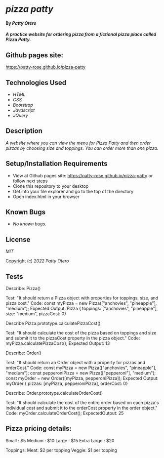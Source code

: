 # _pizza patty_

#### By _**Patty Otero**_

#### _A practice website for ordering pizza from a fictional pizza place called Pizza Patty._

## Github pages site: 
https://patty-rose.github.io/pizza-patty
## Technologies Used

* _HTML_
* _CSS_
* _Bootstrap_
* _Javascript_
* _JQuery_

## Description

_A website where you can view the menu for Pizza Patty and then order pizzas by choosing size and toppings. You can order more than one pizza._

## Setup/Installation Requirements

* View at Github pages site: https://patty-rose.github.io/pizza-patty or follow next steps
* Clone this repository to your desktop
* Get into your file explorer and go to the top of the directory
* Open index.html in your browser

## Known Bugs

* _No known bugs._

## License

_MIT_

Copyright (c) _2022_ _Patty Otero_

## Tests
Describe: Pizza()

Test: "It should return a Pizza object with properties for toppings, size, and pizza cost."
Code: const myPizza = new Pizza(["anchovies", "pineapple"], "medium");
Expected Output: Pizza { toppings: ["anchovies", "pineapple"], size: "medium", pizzaCost: 0}

Describe Pizza.prototype.calculatePizzaCost()

Test: "It should calculate the cost of the pizza based on toppings and size and submit it to the pizzaCost property in the pizza object."
Code: myPizza.calculatePizzaCost();
Expected Output: 13

Describe: Order()

Test: "It should return an Order object with a property for pizzas and orderCost."
Code: const myPizza = new Pizza(["anchovies", "pineapple"], "medium"); const pepperoniPizza = new Pizza(["pepperoni"], "medium"); const myOrder = new Order([myPizza, pepperoniPizza]);
Expected Output: myOrder { pizzas: [myPizza, pepperoniPizza], orderCost: 0}

Describe: Order.prototype.calculateOrderCost()

Test: "It should calculate the cost of the entire order based on each pizza's individual cost and submit it to the orderCost property in the order object."
Code: myOrder.calculateOrderCost();
ExpectedOutput: 25


## Pizza pricing details:
Small : $5
Medium : $10
Large : $15
Extra Large : $20

Toppings:
Meat: $2 per topping
Veggie: $1 per topping
